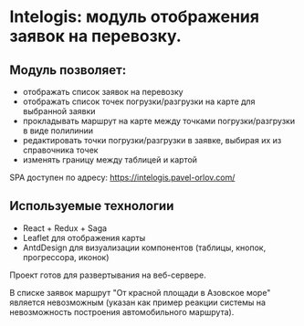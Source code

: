 # Intelogis: модуль отображения заявок на перевозку.

## Модуль позволяет:

* отображать список заявок на перевозку
* отображать список точек погрузки/разгрузки на карте для выбранной заявки
* прокладывать маршрут на карте между точками погрузки/разгрузки в виде полилинии
* редактировать точки погрузки/разгрузки в заявке, выбирая их из справочника точек
* изменять границу между таблицей и картой

SPA доступен по адресу: https://intelogis.pavel-orlov.com/

## Используемые технологии

* React + Redux + Saga
* Leaflet для отображения карты
* AntdDesign для визуализации компонентов (таблицы, кнопок, прогрессора, иконок)
 
Проект готов для развертывания на веб-сервере.

В списке заявок маршрут "От красной площади в Азовское море" является невозможным (указан как пример реакции системы на невозможность построения автомобильного маршрута).
